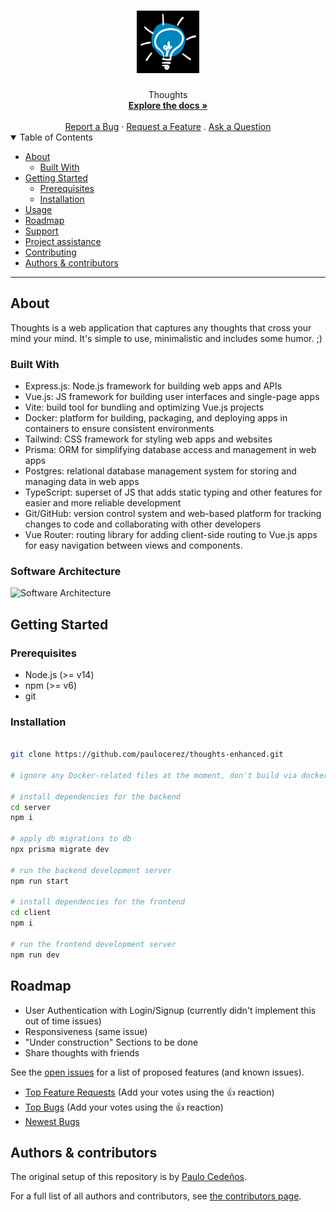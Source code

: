 <h1 align="center">
  <a href="https://github.com/paulocerez/thoughts-enhanced">
    <!-- Please provide path to your logo here -->
    <img src="./client/public/thoughts_logo.png" alt="Logo" width="100" height="100">
  </a>
</h1>

<div align="center">
  Thoughts
  <br />
  <a href="#about"><strong>Explore the docs »</strong></a>
  <br />
  <br />
  <a href="https://github.com/paulocerez/thoughts-enhanced/issues/new?assignees=&labels=bug&template=01_BUG_REPORT.md&title=bug%3A+">Report a Bug</a>
  ·
  <a href="https://github.com/paulocerez/thoughts-enhanced/issues/new?assignees=&labels=enhancement&template=02_FEATURE_REQUEST.md&title=feat%3A+">Request a Feature</a>
  .
  <a href="https://github.com/paulocerez/thoughts-enhanced/issues/new?assignees=&labels=question&template=04_SUPPORT_QUESTION.md&title=support%3A+">Ask a Question</a>
</div>

<details open="open">
<summary>Table of Contents</summary>

- [About](#about)
  - [Built With](#built-with)
- [Getting Started](#getting-started)
  - [Prerequisites](#prerequisites)
  - [Installation](#installation)
- [Usage](#usage)
- [Roadmap](#roadmap)
- [Support](#support)
- [Project assistance](#project-assistance)
- [Contributing](#contributing)
- [Authors & contributors](#authors--contributors)

</details>

---

## About
Thoughts is a web application that captures any thoughts that cross your mind your mind. It's simple to use, minimalistic and includes some humor. ;) 


### Built With
- Express.js: Node.js framework for building web apps and APIs
- Vue.js: JS framework for building user interfaces and single-page apps
- Vite: build tool for bundling and optimizing Vue.js projects
- Docker: platform for building, packaging, and deploying apps in containers to ensure consistent environments
- Tailwind: CSS framework for styling web apps and websites
- Prisma: ORM for simplifying database access and management in web apps
- Postgres: relational database management system for storing and managing data in web apps
- TypeScript: superset of JS that adds static typing and other features for easier and more reliable development
- Git/GitHub: version control system and web-based platform for tracking changes to code and collaborating with other developers
- Vue Router: routing library for adding client-side routing to Vue.js apps for easy navigation between views and components.



### Software Architecture
<img src="./client/dist/assets/thoughts_architecture.jpg" alt="Software Architecture" width="411" height="309">


## Getting Started

### Prerequisites
- Node.js (>= v14)
- npm (>= v6)
- git

### Installation

```bash

git clone https://github.com/paulocerez/thoughts-enhanced.git

# ignore any Docker-related files at the moment, don't build via docker-compose!

# install dependencies for the backend
cd server
npm i

# apply db migrations to db
npx prisma migrate dev

# run the backend development server
npm run start

# install dependencies for the frontend
cd client
npm i

# run the frontend development server
npm run dev
```

## Roadmap
- User Authentication with Login/Signup (currently didn't implement this out of time issues)
- Responsiveness (same issue)
- "Under construction" Sections to be done
- Share thoughts with friends

See the [open issues](https://github.com/paulocerez/thoughts-enhanced/issues) for a list of proposed features (and known issues).

- [Top Feature Requests](https://github.com/paulocerez/thoughts-enhanced/issues?q=label%3Aenhancement+is%3Aopen+sort%3Areactions-%2B1-desc) (Add your votes using the 👍 reaction)
- [Top Bugs](https://github.com/paulocerez/thoughts-enhanced/issues?q=is%3Aissue+is%3Aopen+label%3Abug+sort%3Areactions-%2B1-desc) (Add your votes using the 👍 reaction)
- [Newest Bugs](https://github.com/paulocerez/thoughts-enhanced/issues?q=is%3Aopen+is%3Aissue+label%3Abug)

## Authors & contributors

The original setup of this repository is by [Paulo Cedeños](https://github.com/paulocerez).

For a full list of all authors and contributors, see [the contributors page](https://github.com/paulocerez/thoughts-enhanced/contributors).



